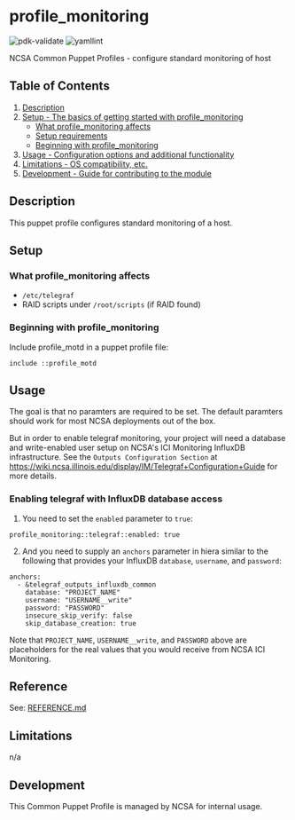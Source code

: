 # profile_monitoring

![pdk-validate](https://github.com/ncsa/puppet-profile_monitoring/workflows/pdk-validate/badge.svg)
![yamllint](https://github.com/ncsa/puppet-profile_monitoring/workflows/yamllint/badge.svg)

NCSA Common Puppet Profiles - configure standard monitoring of host

## Table of Contents

1. [Description](#description)
1. [Setup - The basics of getting started with profile_monitoring](#setup)
    * [What profile_monitoring affects](#what-profile_monitoring-affects)
    * [Setup requirements](#setup-requirements)
    * [Beginning with profile_monitoring](#beginning-with-profile_monitoring)
1. [Usage - Configuration options and additional functionality](#usage)
1. [Limitations - OS compatibility, etc.](#limitations)
1. [Development - Guide for contributing to the module](#development)

## Description

This puppet profile configures standard monitoring of a host.

## Setup

### What profile_monitoring affects

* `/etc/telegraf`
* RAID scripts under `/root/scripts` (if RAID found)

### Beginning with profile_monitoring

Include profile_motd in a puppet profile file:
```
include ::profile_motd
```

## Usage

The goal is that no paramters are required to be set. The default paramters should work for most NCSA deployments out of the box.

But in order to enable telegraf monitoring, your project will need a database and write-enabled user setup on NCSA's ICI Monitoring InfluxDB infrastructure. See the `Outputs Configuration Section` at https://wiki.ncsa.illinois.edu/display/IM/Telegraf+Configuration+Guide for more details.

### Enabling telegraf with InfluxDB database access

1. You need to set the `enabled` parameter to `true`:
  ```
  profile_monitoring::telegraf::enabled: true

  ```

2. And you need to supply an `anchors` parameter in hiera similar to the following that provides your InfluxDB `database`, `username`, and `password`:
  ```
  anchors:
    - &telegraf_outputs_influxdb_common
      database: "PROJECT_NAME"
      username: "USERNAME__write"
      password: "PASSWORD"
      insecure_skip_verify: false
      skip_database_creation: true
  ```
  Note that `PROJECT_NAME`, `USERNAME__write`, and `PASSWORD` above are placeholders for the real values that you would receive from NCSA ICI Monitoring.

## Reference

See: [REFERENCE.md](REFERENCE.md)

## Limitations

n/a

## Development

This Common Puppet Profile is managed by NCSA for internal usage.
